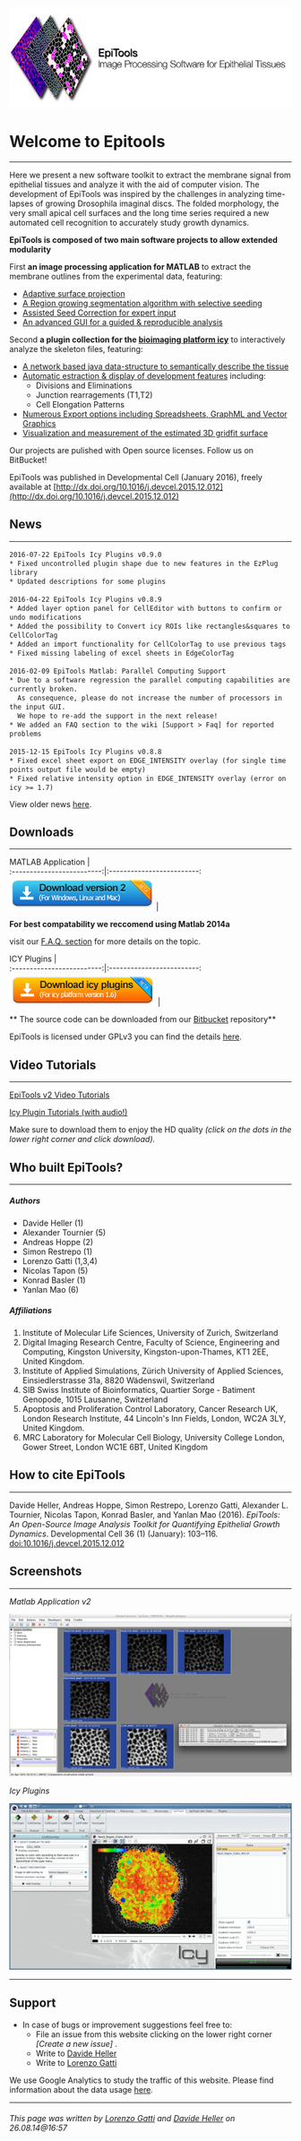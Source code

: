![EpiTools logo by Lorenzo Gatti](Images/logo.png)


# Welcome to Epitools
---

Here we present a new software toolkit to extract the membrane signal from epithelial tissues and analyze it with the aid of computer vision. The development of EpiTools was inspired by the challenges in analyzing time-lapses of growing Drosophila imaginal discs. The folded morphology, the very small apical cell surfaces and the long time series required a new automated cell recognition to accurately study growth dynamics.

**EpiTools is composed of two main software projects to allow extended modularity**

First **an image processing application for MATLAB** to extract the membrane outlines from the experimental data, featuring:

* [Adaptive surface projection](../Analysis_Modules/00_projection)
* [A Region growing segmentation algorithm with selective seeding](../Analysis_Modules/03_segmentation)
* [Assisted Seed Correction for expert input](../Analysis_Modules/05_tracking)
* [An advanced GUI for a guided & reproducible analysis](../Quick_Guide/01_CreateAnalysisFile)

Second **a plugin collection for the <a href="http://icy.bioimageanalysis.org" target="_blank">bioimaging platform icy</a>** to interactively analyze the skeleton files, featuring:

* [A network based java data-structure to semantically describe the tissue](Icy_Plugins/02_CellGraph)
* [Automatic estraction & display of development features](../Icy_Plugins/01_CellOverlay) including:
	* Divisions and Eliminations
	* Junction rearragements (T1,T2)
	* Cell Elongation Patterns
* [Numerous Export options including Spreadsheets, GraphML and Vector Graphics](Icy_Plugins/03_CellExport)
* [Visualization and measurement of the estimated 3D gridfit surface](../Icy_Plugins/05_CellSurface)

Our projects are pulished with Open source licenses. Follow us on BitBucket!

EpiTools was published in Developmental Cell (January 2016), freely available at [http://dx.doi.org/10.1016/j.devcel.2015.12.012](http://dx.doi.org/10.1016/j.devcel.2015.12.012)


## News
---
	2016-07-22 EpiTools Icy Plugins v0.9.0
	* Fixed uncontrolled plugin shape due to new features in the EzPlug library
	* Updated descriptions for some plugins
	
	2016-04-22 EpiTools Icy Plugins v0.8.9
	* Added layer option panel for CellEditor with buttons to confirm or undo modifications
	* Added the possibility to Convert icy ROIs like rectangles&squares to CellColorTag
	* Added an import functionality for CellColorTag to use previous tags
	* Fixed missing labeling of excel sheets in EdgeColorTag
	
	2016-02-09 EpiTools Matlab: Parallel Computing Support
	* Due to a software regression the parallel computing capabilities are currently broken.
	  As consequence, please do not increase the number of processors in the input GUI.
	  We hope to re-add the support in the next release!
	* We added an FAQ section to the wiki [Support > Faq] for reported problems

	2015-12-15 EpiTools Icy Plugins v0.8.8
	* Fixed excel sheet export on EDGE_INTENSITY overlay (for single time points output file would be empty)
	* Fixed relative intensity option in EDGE_INTENSITY overlay (error on icy >= 1.7)  

View older news [here](../Support/Latest_News).

## Downloads
---

<link rel="stylesheet" href="../colorbox.css" />
<script src="https://ajax.googleapis.com/ajax/libs/jquery/1.10.2/jquery.min.js"></script>
<script src="../../../epitools/colorbox-master/jquery.colorbox.js"></script>
<script>
	$(document).ready(function(){
		//Examples of how to assign the Colorbox event to elements
		$(".group1").colorbox({rel:'group1'});
		$(".group2").colorbox({rel:'group2', transition:"fade"});
		$(".group3").colorbox({rel:'group3', transition:"none", width:"75%", height:"75%"});
		$(".group4").colorbox({rel:'group4', slideshow:true});
		$(".ajax").colorbox();
		$(".youtube").colorbox({iframe:true, innerWidth:640, innerHeight:390});
		$(".vimeo").colorbox({iframe:true, innerWidth:500, innerHeight:409});
		$(".iframe").colorbox({iframe:true, width:"80%", height:"80%"});
		$(".inline").colorbox({inline:true, width:"50%"});
		$(".callbacks").colorbox({
			onOpen:function(){ alert('onOpen: colorbox is about to open'); },
			onLoad:function(){ alert('onLoad: colorbox has started to load the targeted content'); },
			onComplete:function(){ alert('onComplete: colorbox has displayed the loaded content'); },
			onCleanup:function(){ alert('onCleanup: colorbox has begun the close process'); },
			onClosed:function(){ alert('onClosed: colorbox has completely closed'); }
		});

		$('.non-retina').colorbox({rel:'group5', transition:'none'})
		$('.retina').colorbox({rel:'group5', transition:'none', retinaImage:true, retinaUrl:true});
		
		//Example of preserving a JavaScript event for inline calls.
		$("#click").click(function(){ 
			$('#click').css({"background-color":"#f00", "color":"#fff", "cursor":"inherit"}).text("Open this window again and this message will still be here.");
			return false;
		});
	});
</script>


MATLAB Application         |  
:-------------------------:|:-------------------------:
<a class='iframe' href="http://imls-bg-arthemis.uzh.ch/epitools/form.html"><img border="0" alt="Epitools for Matlab v2" src="../Images/download_matlab_v2.png"></a> |

**For best compatability we reccomend using Matlab 2014a**

visit our [F.A.Q. section](../Support/FAQ) for more details on the topic.

ICY Plugins        |  
:-------------------------:|:-------------------------:
<a class='iframe' href="http://imls-bg-arthemis.uzh.ch/epitools/form.html"><img border="0" alt="Epitools for Icy" src="../Images/download_icy_plugins.png"></a> |

** The source code can be downloaded from our [Bitbucket](https://bitbucket.org/davideheller/epitools/) repository**

EpiTools is licensed under GPLv3 you can find the details [here](../Support/Software_License).

## Video Tutorials
---

<a href="https://www.dropbox.com/sh/ufehjrpfbgohn3x/AAACP2IIabj1u-VqWK9KnQFla?dl=0" target="_blank">EpiTools v2 Video Tutorials</a> 

<a href="https://www.dropbox.com/sh/q99vbi39ag8cwgw/AAC8W4gkb_e-T0BtCxPOXc8ga?dl=0" target="_blank">Icy Plugin Tutorials (with audio!)</a>

Make sure to download them to enjoy the HD quality 
*(click on the dots in the lower right corner and click download).*

## Who built EpiTools? 
---

##### Authors

* Davide Heller (1)
* Alexander Tournier (5)
* Andreas Hoppe (2)
* Simon Restrepo (1)
* Lorenzo Gatti (1,3,4)
* Nicolas Tapon (5)
* Konrad Basler (1)
* Yanlan Mao (6)

##### Affiliations

1. Institute of Molecular Life Sciences, University of Zurich, Switzerland
2. Digital Imaging Research Centre, Faculty of Science, Engineering and Computing, Kingston University, Kingston-upon-Thames, KT1 2EE, United Kingdom.
3. Institute of Applied Simulations, Zürich University of Applied Sciences, Einsiedlerstrasse 31a, 8820 Wädenswil, Switzerland
4. SIB Swiss Institute of Bioinformatics, Quartier Sorge - Batiment Genopode, 1015 Lausanne, Switzerland
5. Apoptosis and Proliferation Control Laboratory, Cancer Research UK, London Research Institute, 44 Lincoln's Inn Fields, London, WC2A 3LY, United Kingdom. 
6. MRC Laboratory for Molecular Cell Biology, University College London, Gower Street, London WC1E 6BT, United Kingdom

## How to cite EpiTools
---

Davide Heller, Andreas Hoppe, Simon Restrepo, Lorenzo Gatti, Alexander L. Tournier, Nicolas Tapon, Konrad Basler, and Yanlan Mao (2016). *EpiTools: An Open-Source Image Analysis Toolkit for Quantifying Epithelial Growth Dynamics*. Developmental Cell 36 (1) (January): 103–116. [doi:10.1016/j.devcel.2015.12.012](http://dx.doi.org/10.1016/j.devcel.2015.12.012)

	
## Screenshots
---

_Matlab Application v2_

![Matlab Stable V2](Images/interface_v2.png)

_Icy Plugins_

![Icy Plugins V1](Images/interface_icy.png)

---------------------------------------
## Support

* In case of bugs or improvement suggestions feel free to:
    * File an issue from this website clicking on the lower right corner *[Create a new issue]* .
    * Write to [Davide Heller](mailto:davide.heller@imls.uzh.ch?Subject=EpiTools)
    * Write to [Lorenzo Gatti](mailto:lorenzo.gatti@uzh.ch?Subject=EpiTools)

We use Google Analytics to study the traffic of this website. Please find information about the data usage [here](http://www.google.com/policies/privacy/partners/).

---------------------------------------
###### This page was written by [Lorenzo Gatti](mailto:lorenzo.gatti.89@gmail.com) and [Davide Heller](mailto:davide.heller@imls.uzh.ch) on 26.08.14@16:57

<!-- This contains the hidden content for inline calls -->
<div style='display:none'>
	<div id='inline_content' style='padding:10px; background:#fff;'>
	<p><strong>This content comes from a hidden element on this page.</strong></p>
	<p>The inline option preserves bound JavaScript events and changes, and it puts the content back where it came from when it is closed.</p>
	<p><a id="click" href="#" style='padding:5px; background:#ccc;'>Click me, it will be preserved!</a></p>
	
	<p><strong>If you try to open a new Colorbox while it is already open, it will update itself with the new content.</strong></p>
	<p>Updating Content Example:<br />
	<a class="ajax" href="../content/ajax.html">Click here to load new content</a></p>
	</div>
</div>

<script type="text/javascript" src="http://imls-bg-jira.uzh.ch:8080/s/dec35b3786a7548dc4b26192f22b864e-T/en_USbjk9py/64014/4/1.4.24/_/download/batch/com.atlassian.jira.collector.plugin.jira-issue-collector-plugin:issuecollector/com.atlassian.jira.collector.plugin.jira-issue-collector-plugin:issuecollector.js?locale=en-US&collectorId=dab092eb"></script>
<script>
(function(i,s,o,g,r,a,m){i['GoogleAnalyticsObject']=r;i[r]=i[r]||function(){
(i[r].q=i[r].q||[]).push(arguments)},i[r].l=1*new Date();a=s.createElement(o),
m=s.getElementsByTagName(o)[0];a.async=1;a.src=g;m.parentNode.insertBefore(a,m)
})(window,document,'script','//www.google-analytics.com/analytics.js','ga');

ga('create', 'UA-55332946-1', 'auto');
ga('send', 'pageview');
</script>
